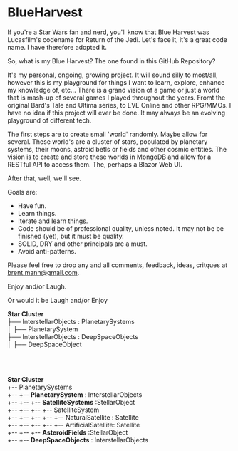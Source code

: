 # BlueHarvest

If you're a Star Wars fan and nerd, you'll know that Blue Harvest was Lucasfilm's codename for Return of the Jedi. Let's face it, it's a great code name. I have therefore adopted it.

So, what is my Blue Harvest? The one found in this GitHub Repository?

It's my personal, ongoing, growing project. It will sound silly to most/all, however this is my playground for things I want to learn, explore, enhance my knowledge of, etc... There is a grand vision of a game or just a world that is mash-up of several games I played throughout the years. Fromt the original Bard's Tale and Ultima series, to EVE Online and other RPG/MMOs. I have no idea if this project will ever be done. It may always be an evolving playground of different tech.

The first steps are to create small 'world' randomly. Maybe allow for several. These world's are a cluster of stars, populated by planetary systems, their moons, astroid betls or fields and other cosmic entities. The vision is to create and store these worlds in MongoDB and allow for a RESTful API to access them. The, perhaps a Blazor Web UI.

After that, well, we'll see.

Goals are:
- Have fun.
- Learn things.
- Iterate and learn things.
- Code should be of professional quality, unless noted. It may not be be finished (yet), but it must be quality.
- SOLID, DRY and other principals are a must.
- Avoid anti-patterns.

Please feel free to drop any and all comments, feedback, ideas, critques at brent.mann@gmail.com.

Enjoy and/or Laugh.

Or would it be Laugh and/or Enjoy


**Star Cluster**<br/>
├── InterstellarObjects : PlanetarySystems<br/>
│   ├── PlanetarySystem<br/>
├── InterstellarObjects : DeepSpaceObjects<br/>
│   ├── DeepSpaceObject<br/>

<br/>
<br/>

**Star Cluster**<br/>
+-- PlanetarySystems<br/>
+-- +-- **PlanetarySystem** : InterstellarObjects<br/>
+-- +-- +-- **SatelliteSystems** :StellarObject<br/>
+-- +-- +-- +-- SatelliteSystem<br/>
+-- +-- +-- +-- +-- NaturalSatellite : Satellite<br/>
+-- +-- +-- +-- +-- ArtificialSatellite: Satellite<br/>
+-- +-- +-- **AsteroidFields** :StellarObject<br/>
+-- +-- **DeepSpaceObjects** : InterstellarObjects<br/>
